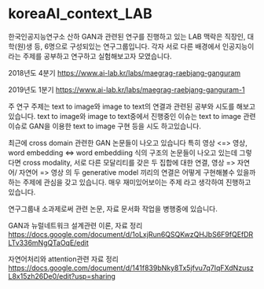 # koreaAI_context_LAB

한국인공지능연구소 산하 GAN과 관련된 연구를 진행하고 있는
LAB 맥락은 직장인, 대학(원)생 등, 6명으로 구성되있는 연구그룹입니다.
각자 서로 다른 배경에서 인공지능이라는 주제를 공부하고 연구하고 실험해보고자 모였습니다.

2018년도 4분기 https://www.ai-lab.kr/labs/maegrag-raebjang-ganguram

2019년도 1분기 https://www.ai-lab.kr/labs/maegrag-raebjang-ganguram-1

주 연구 주제는 text to image와 image to text의 연결과 관련된 공부와 시도를 해보고있습니다.
text to image와 image to text중에서 
진행중인 이슈는 text to image 관련 이슈로
GAN을 이용한 text to image 구현 등을 시도 하고있습니다.

최근에 cross domain 관련한 GAN 논문들이 나오고 있습니다
특히 영상 <=> 영상, word embedding <=> word embeddiing 식의 구조의 논문들이 나오고 있는데
그렇다면 cross modality, 서로 다른 모달리티를 갖은 두 집합에 대한 연결,
영상 => 자연어/ 자연어 => 영상 의 두 generative model 끼리의 연결은 어떻게 구현해볼수 있을까 하는 주제에 관심을 갖고 있습니다.
매우 재미있어보이는 주제 라고 생각하여 진행하고있습니다.

연구그룹내 소과제로써 관련 논문, 자료 문서화 작업을 병행중에 있습니다.

GAN과 뉴럴네트워크 설계관련 이론, 자료 정리
https://docs.google.com/document/d/1oLxjRun6QSQKwzQHJbS6F9fQEfDRLTv336mNgQTaOqE/edit

자연어처리와 attention관련 자료 정리
https://docs.google.com/document/d/141f839bNky8Tx5jfvu7q7IqFXdNzuszL8x15zh26De0/edit?usp=sharing
